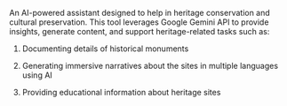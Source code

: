 An AI-powered assistant designed to help in heritage conservation and cultural preservation.
This tool leverages Google Gemini API to provide insights, generate content, and support heritage-related tasks such as:

1. Documenting details of historical monuments

2. Generating immersive narratives about the sites in multiple languages using AI

3. Providing educational information about heritage sites

